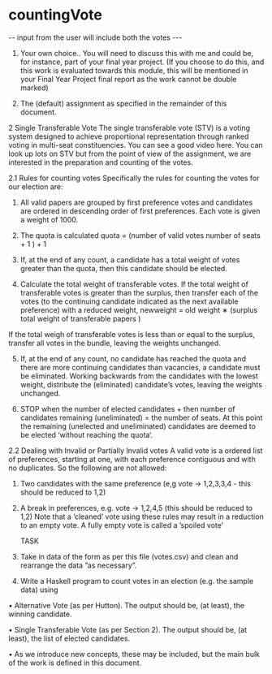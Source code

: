 # countingVote  

-- input from the user will include both the votes ---

1. Your own choice.. You will need to discuss this with me and could be, for
instance, part of your final year project. (If you choose to do this, and
this work is evaluated towards this module, this will be mentioned in your
Final Year Project final report as the work cannot be double marked)


2. The (default) assignment as specified in the remainder of this document.

2 Single Transferable Vote
The single transferable vote (STV) is a voting system designed to achieve proportional representation through ranked voting in multi-seat constituencies.
You can see a good video here. You can look up lots on STV but from the
point of view of the assignment, we are interested in the preparation and counting of the votes.


2.1 Rules for counting votes
Specifically the rules for counting the votes for our election are:

1. All valid papers are grouped by first preference votes and candidates are
ordered in descending order of first preferences. Each vote is given a weight
of 1000.

2. The quota is calculated
quota = (number of valid votes
number of seats + 1 ) + 1

3. If, at the end of any count, a candidate has a total weight of votes greater
than the quota, then this candidate should be elected.
4. Calculate the total weight of transferable votes. If the total weight of
transferable votes is greater than the surplus, then transfer each of the
votes (to the continuing candidate indicated as the next available preference) with a reduced weight,
newweight = old weight ∗ (surplus total weight of transferable papers )

If the total weigh of transferable votes is less than or equal to the surplus,
transfer all votes in the bundle, leaving the weights unchanged.

5. If, at the end of any count, no candidate has reached the quota and
there are more continuing candidates than vacancies, a candidate must
be eliminated. Working backwards from the candidates with the lowest
weight, distribute the (eliminated) candidate’s votes, leaving the weights unchanged.

6. STOP when the number of elected candidates + then number of candidates remaining (uneliminated) = the number of seats. At this point
the remaining (unelected and uneliminated) candidates are deemed to be
elected ‘without reaching the quota‘.

2.2 Dealing with Invalid or Partially Invalid votes
A valid vote is a ordered list of preferences, starting at one, with each preference
contiguous and with no duplicates. So the following are not allowed:

1. Two candidates with the same preference (e,g vote → 1,2,3,3,4 - this should
be reduced to 1,2)

2. A break in preferences, e.g. vote → 1,2,4,5 (this should be reduced to 1,2)
Note that a ’cleaned’ vote using these rules may result in a reduction to an
empty vote. A fully empty vote is called a ’spoiled vote’

    TASK 
    
1. Take in data of the form as per this file (votes.csv) and clean and rearrange
the data ”as necessary”.

2. Write a Haskell program to count votes in an election (e.g. the sample
data) using

• Alternative Vote (as per Hutton). The output should be, (at least),
the winning candidate.

• Single Transferable Vote (as per Section 2). The output should be,
(at least), the list of elected candidates.

• As we introduce new concepts, these may be included, but the main
bulk of the work is defined in this document.

